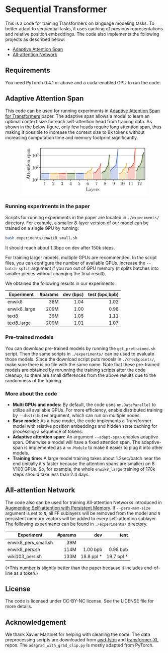 # Sequential Transformer
This is a code for training Transformers on language modeling tasks. To better adapt to sequential tasks, it uses caching of previous representations and relative position embeddings. The code also implements the following projects as described below:
- [Adaptive Attention Span](#adaptive-attention-span)
- [All-attention Network](#all-attention-network)

## Requirements
You need PyTorch 0.4.1 or above and a cuda-enabled GPU to run the code.


## Adaptive Attention Span
This code can be used for running experiments in [Adaptive Attention Span for Transformers](https://arxiv.org/abs/1905.07799) paper. The adaptive span allows a model to learn an optimal context size for each self-attention head from training data. As shown in the below figure, only few heads require long attention span, thus making it possible to increase the context size to 8k tokens without increasing computation time and memory footprint significantly.

<div align="center">
  <img src="README_files/span.png" width="400px" />
</div>

### Running experiments in the paper
Scripts for running experiments in the paper are located in `./experiments/` directory. For example, a smaller 8-layer version of our model can be trained on a single GPU by running:
```bash
bash experiments/enwik8_small.sh
```
It should reach about 1.3bpc on dev after 150k steps.

For training larger models, multiple GPUs are recommended. In the script files, you can configure the number of available GPUs. Increase the `--batch-split` argument if you run out of GPU memory (it splits batches into smaller pieces without changing the final result).

We  obtained the following results in our experiments:

| Experiment | #params | dev (bpc) | test (bpc,bpb) |
| ---------- | ---:| ---:| ----:|
| enwik8 | 38M | 1.04 | 1.02 |
| enwik8_large | 209M | 1.00 | 0.98 |
| text8 | 39M | 1.05 | 1.11 |
| text8_large | 209M | 1.01 | 1.07 |

### Pre-trained models
You can download pre-trained models by running the `get_pretrained.sh` script. Then the same scripts in `./experiments/` can be used to evaluate those models. Since the download script puts models in `./checkpoints/`, make sure there is no file with the same name. Note that these pre-trained models are obtained by rerunning the training scripts after the code cleanup, so there are small differences from the above results due to the randomness of the training.

### More about the code
- **Multi GPUs and nodes:** By default, the code uses `nn.DataParallel` to utilize all available GPUs. For more efficiency, enable distributed training by `--distributed` argument, which can run on multiple nodes.
- **Base model:** As a base model, the code implements a Transformer model with relative position embeddings and hidden state caching for processing a sequence of tokens.
- **Adaptive attention span:** An argument `--adapt-span` enables adaptive span. Otherwise a model will have a fixed attention span. The adaptive-span is implemented as a `nn.Module` to make it easier to plug it into other models.
- **Training time:** A large model training takes about 1.2sec/batch near the end (initially it's faster because the attention spans are smaller) on 8 V100 GPUs. So, for example, the whole `enwik8_large` training of 170k steps should take less than 2.4 days.

## All-attention Network
The code also can be used for training All-attention Networks introduced in [Augmenting Self-attention with Persistent Memory](https://arxiv.org/abs/1907.01470). If `--pers-mem-size` argument is set to `N`, all FF sublayers will be removed from the model and `N` persistent memory vectors will be added to every self-attention sublayer. The following experiments can be found in `./experiments/` directory.

| Experiment | #params | dev | test |
| ---------- | ---:| ---:| ----:|
| enwik8_pers_small.sh | 39M |  |  |
| enwik8_pers.sh | 114M | 1.00 bpb | 0.98 bpb |
| wiki103_pers.sh | 133M | 18.8 ppl *| 19.7 ppl *|
(\*This number is slightly better than the paper because it includes end-of-line as a token.)

## License
The code is licensed under CC-BY-NC license. See the LICENSE file for more details.

## Acknowledgement
We thank Xavier Martinet for helping with cleaning the code. The data preprocessing scripts are downloaded from [awd-lstm](https://github.com/salesforce/awd-lstm-lm/) and [transformer-XL](https://github.com/kimiyoung/transformer-xl) repos. The `adagrad_with_grad_clip.py` is mostly adapted from PyTorch.
